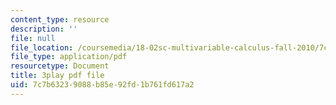 ```yaml
---
content_type: resource
description: ''
file: null
file_location: /coursemedia/18-02sc-multivariable-calculus-fall-2010/7c7b63239088b85e92fd1b761fd617a2_P6fOgkC5kvc.pdf
file_type: application/pdf
resourcetype: Document
title: 3play pdf file
uid: 7c7b6323-9088-b85e-92fd-1b761fd617a2
---
```

